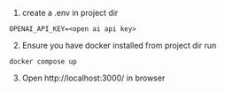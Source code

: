 




1. create a .env in project dir
```
OPENAI_API_KEY=<open ai api key>
```

2. Ensure you have docker installed
from project dir run
```
docker compose up 
```
3. Open http://localhost:3000/ in browser